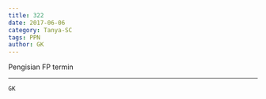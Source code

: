 ```yaml
---
title: 322
date: 2017-06-06
category: Tanya-SC
tags: PPN
author: GK
---
```


Pengisian FP termin

---



`GK`
